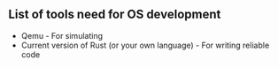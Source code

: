 ## List of tools need for OS development

- Qemu - For simulating
- Current version of Rust (or your own language) - For writing reliable code
